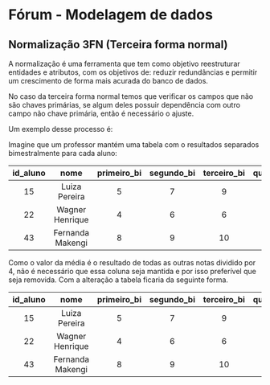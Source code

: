 # Fórum - Modelagem de dados

## Normalização 3FN (Terceira forma normal)

A normalização é uma ferramenta que tem como objetivo reestruturar entidades e atributos, com os objetivos de: reduzir redundâncias e permitir um crescimento de forma mais acurada do banco de dados.

No caso da terceira forma normal temos que verificar os campos que não são chaves primárias, se algum deles possuir dependência com outro campo não chave primária, então é necessário o ajuste.

Um exemplo desse processo é:

Imagine que um professor mantém uma tabela com o resultados separados bimestralmente para cada aluno:

| id_aluno | nome | primeiro_bi | segundo_bi | terceiro_bi | quarto_bi | média |
| :------: | :--: | :---------: | :--------: | :---------: | :-------: | :---: |
| 15 | Luiza Pereira | 5 | 7 | 9 | 7 | 7 |
| 22 | Wagner Henrique | 4 | 6 | 6 | 5 | 5,25 |
| 43 | Fernanda Makengi | 8 | 9 | 10 | 8 | 8,75 |

Como o valor da média é o resultado de todas as outras notas dividido por 4, não é necessário que essa coluna seja mantida e por isso preferível que seja removida. Com a alteração a tabela ficaria da seguinte forma.

| id_aluno | nome | primeiro_bi | segundo_bi | terceiro_bi | quarto_bi |
| :------: | :--: | :---------: | :--------: | :---------: | :-------: |
| 15 | Luiza Pereira | 5 | 7 | 9 | 7 |
| 22 | Wagner Henrique | 4 | 6 | 6 | 5 |
| 43 | Fernanda Makengi | 8 | 9 | 10 | 8 |
